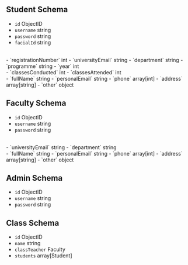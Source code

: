 ## Student Schema

- `id` ObjectID
- `username` string
- `password` string
- `facialId` string
<br>
- `registrationNumber` int
- `universityEmail` string
- `department` string
- `programme` string
- `year` int
<br>
- `classesConducted` int
- `classesAttended` int
<br>
- `fullName` string
- `personalEmail` string
- `phone` array[int]
- `address` array[string]
- `other` object

## Faculty Schema

- `id` ObjectID
- `username` string
- `password` string
<br>
- `universityEmail` string
- `department` string
<br>
- `fullName` string
- `personalEmail` string
- `phone` array[int]
- `address` array[string]
- `other` object

## Admin Schema

- `id` ObjectID
- `username` string
- `password` string

## Class Schema

- `id` ObjectID
- `name` string
- `classTeacher` Faculty
- `students` array[Student]